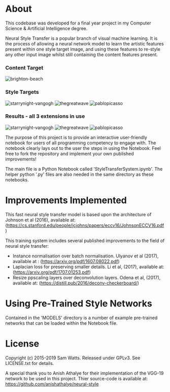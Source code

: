 
# About #
This codebase was developed for a final year project in my Computer Science & Artificial Intelligence degree.

Neural Style Transfer is a popular branch of visual machine learning. It is the process of allowing a neural network model to learn the artistic features present within one style target image, and using these features to re-style any other input image whilst still containing the content features present.
### Content Target ###

![brighton-beach](https://github.com/samwatts98/Fast-Neural-Style-Transfer-with-Laplacian-Loss-TensorFlow-1.13/tree/master/.demoimages/brighton.JPG)


### Style Targets ###
![starrynight-vangogh](https://github.com/samwatts98/Fast-Neural-Style-Transfer-with-Laplacian-Loss-TensorFlow-1.13/tree/master/.demoimages/starrynight.jpg)
![thegreatwave](https://github.com/samwatts98/Fast-Neural-Style-Transfer-with-Laplacian-Loss-TensorFlow-1.13/tree/master/.demoimages/greatwave.jpg)
![pablopicasso](https://github.com/samwatts98/Fast-Neural-Style-Transfer-with-Laplacian-Loss-TensorFlow-1.13/tree/master/.demoimages/themuse.jpg)


### Results - all 3 extensions in use ###
![starrynight-vangogh](https://github.com/samwatts98/Fast-Neural-Style-Transfer-with-Laplacian-Loss-TensorFlow-1.13/tree/master/.demoimages/brighton-starry.jpg)
![thegreatwave](https://github.com/samwatts98/Fast-Neural-Style-Transfer-with-Laplacian-Loss-TensorFlow-1.13/tree/master/.demoimages/brighton-wave.jpg)
![pablopicasso](https://github.com/samwatts98/Fast-Neural-Style-Transfer-with-Laplacian-Loss-TensorFlow-1.13/tree/master/.demoimages/brighton-muse.jpg)


The purpose of this project is to provide an interactive user-friendly notebook for users of all programming competency to engage with. The notebook clearly lays out to the user the steps in using the Notebook. Feel free to fork the repository and implement your own published improvements! 

The main file is a Python Notebook called 'StyleTransferSystem.ipynb'.
The helper python '.py' files are also needed in the same directory as these notebooks. 

# Improvements Implemented #
This fast neural style transfer model is based upon the architecture of Johnson et al (2016), available at: (https://cs.stanford.edu/people/jcjohns/papers/eccv16/JohnsonECCV16.pdf)

This training system includes several published improvements to the field of neural style transfer:

- Instance normalisation over batch normalisation. Ulyanov et al (2017), available at : (https://arxiv.org/pdf/1607.08022.pdf)
- Laplacian loss for preserving smaller details. Li et al, (2017), available at: (https://arxiv.org/pdf/1707.01253.pdf)
- Resize ppscaling layers over deconvolution layers. Odena et al, (2017), available at: (https://distill.pub/2016/deconv-checkerboard/)

# Using Pre-Trained Style Networks #
Contained in the 'MODELS' directory is a number of example pre-trained networks that can be loaded within the Notebook file.

# License #
Copyright (c) 2015-2019 Sam Watts. Released under GPLv3. See LICENSE.txt for details.

A special thank you to Anish Athalye for their implementation of the VGG-19 network to be used in this project.
Thier source-code is available at: https://github.com/anishathalye/neural-style
